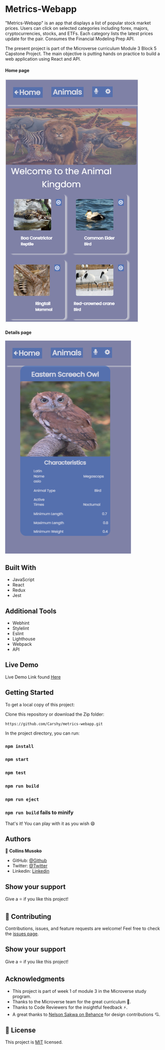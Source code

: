 # Metrics-Webapp

"Metrics-Webapp" is an app that displays a list of popular stock market prices. Users can click on selected categories including forex, majors, cryptocurrencies, stocks, and ETFs. Each category lists the latest prices update for the pair. Consumes the Financial Modeling Prep API.

The present project is part of the Microverse curriculum Module 3 Block 5 Capstone Project. The main objective is putting hands on practice to build a web application using React and API.

#### Home page
![screenshot](src/components/images/snapshot1.PNG)

#### Details page
![screenshot](src/components/images/snapshot2.PNG)

## Built With

- JavaScript
- React
- Redux
- Jest

## Additional Tools

- Webhint
- Stylelint
- Eslint
- Lighthouse
- Webpack
- API

## Live Demo 

Live Demo Link found [Here](https://carshy.github.io/metrics-webapp/)

## Getting Started

To get a local copy of this project:

Clone this repository or download the Zip folder:
```
https://github.com/Carshy/metrics-webapp.git
```
 
In the project directory, you can run:

### `npm install`

### `npm start`

### `npm test`

### `npm run build`

### `npm run eject`

### `npm run build` fails to minify

That's it! You can play with it as you wish :smile:

## Authors

👤 **Collins Musoko**

- GitHub: [@Github](https://github.com/Carshy)
- Twitter: [@Twitter](https://twitter.com/CarshyCollins)
- Linkedin: [Linkedin](https://www.linkedin.com/in/collins-musoko-864881120/)

## Show your support

Give a ⭐️ if you like this project!

## 🤝 Contributing

Contributions, issues, and feature requests are welcome!
Feel free to check the [issues page](https://github.com/Carshy/metrics-webapp/issues).

## Show your support

Give a ⭐️ if you like this project!

## Acknowledgments

- This project is part of week 1 of module 3 in the Microverse study program.
- Thanks to the Microverse team for the great curriculum 🙌.
- Thanks to Code Reviewers for the insightful feedback ⚡.
- A great thanks to [Nelson Sakwa on Behance](https://www.behance.net/sakwadesignstudio) for design contributions 💘.

## 📝 License

This project is [MIT](https://github.com/Carshy/readme-template/blob/master/MIT.md) licensed.
